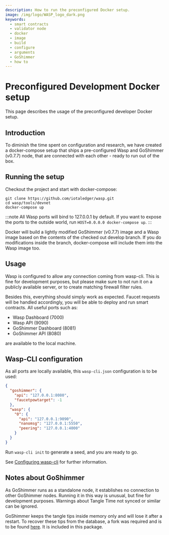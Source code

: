 ```yaml
---
description: How to run the preconfigured Docker setup.
image: /img/logo/WASP_logo_dark.png
keywords:
  - smart contracts
  - validator node
  - docker
  - image
  - build
  - configure
  - arguments
  - GoShimmer
  - how to
---
```


# Preconfigured Development Docker setup

This page describes the usage of the preconfigured developer Docker setup.

## Introduction

To diminish the time spent on configuration and research, we have created a docker-compose setup that ships a pre-configured Wasp and GoShimmer (v0.7.7) node, that are connected with each other - ready to run out of the box.

## Running the setup

Checkout the project and start with docker-compose:

```shell
git clone https://github.com/iotaledger/wasp.git
cd wasp/tools/devnet
docker-compose up
```

:::note
All Wasp ports will bind to 127.0.0.1 by default. 
If you want to expose the ports to the outside world, run `HOST=0.0.0.0 docker-compose up`.
:::

Docker will build a lightly modified GoShimmer (v0.7.7) image and a Wasp image based on the contents of the checked out develop branch. If you do modifications inside the branch, docker-compose will include them into the Wasp image too.

## Usage

Wasp is configured to allow any connection coming from wasp-cli. This is fine for development purposes, but please make sure to not run it on a publicly available server, or to create matching firewall filter rules.

Besides this, everything should simply work as expected. Faucet requests will be handled accordingly, you will be able to deploy and run smart contracts. All useful ports such as:

- Wasp Dashboard (7000)
- Wasp API (9090)
- GoShimmer Dashboard (8081)
- GoShimmer API (8080)

are available to the local machine.

## Wasp-CLI configuration

As all ports are locally available, this `wasp-cli.json` configuration is to be used:

```json
{
  "goshimmer": {
    "api": "127.0.0.1:8080",
    "faucetpowtarget": -1
  },
  "wasp": {
    "0": {
      "api": "127.0.0.1:9090",
      "nanomsg": "127.0.0.1:5550",
      "peering": "127.0.0.1:4000"
    }
  }
}
```

Run `wasp-cli init` to generate a seed, and you are ready to go.

See [Configuring wasp-cli](/smart-contracts/guide/chains_and_nodes/wasp-cli) for further information.

## Notes about GoShimmer

As GoShimmer runs as a standalone node, it establishes no connection to other GoShimmer nodes. Running it in this way is unusual, but fine for development purposes. Warnings about Tangle Time not synced or similar can be ignored.

GoShimmer keeps the tangle tips inside memory only and will lose it after a restart. To recover these tips from the database, a fork was required and is to be found [here](https://github.com/lmoe/goshimmer). It is included in this package.
